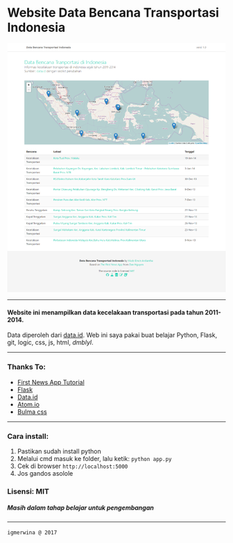 Website Data Bencana Transportasi Indonesia
===

![alt text](https://github.com/igmerwina/bencana-transport-app/blob/master/static/capture.png "Screenshot")

---

#### Website ini menampilkan data kecelakaan transportasi pada tahun 2011-2014.
Data diperoleh dari [data.id](http://data.go.id/dataset/data-kecelakaan-transportasi-2). Web ini saya pakai buat belajar Python, Flask, git, logic, css, js, html, _dmblyl_.

---
### Thanks To:
- [First News App Tutorial][5]
- [Flask][1]
- [Data.id][2]
- [Atom.io][3]
- [Bulma css][4]

[1]: http://www.pocoo.org/
[2]: http://www.data.id/
[3]: http://www.atom.io/
[4]: https://github.com/jgthms/bulma
[5]: https://first-news-app.readthedocs.io/en/latest/

---

### Cara install:
1. Pastikan sudah install python
2. Melalui cmd masuk ke folder, lalu ketik: `python app.py`
3. Cek di browser `http://localhost:5000`
4. Jos gandos asolole

### **Lisensi: MIT**

##### Masih dalam tahap belajar untuk pengembangan

---

`igmerwina @ 2017`
